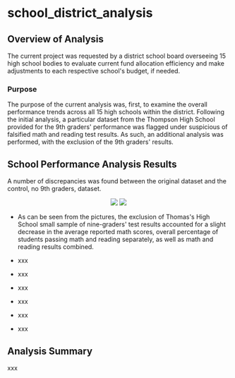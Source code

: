 # school_district_analysis

## Overview of Analysis
The current project was requested by a district school board overseeing 15 high school bodies to evaluate current fund allocation efficiency and make adjustments to each respective school's budget, if needed.

### Purpose
The purpose of the current analysis was, first, to examine the overall performance trends across all 15 high schools within the district. Following the initial analysis, a particular dataset from the Thompson High School provided for the 9th graders' performance was flagged under suspicious of falsified math and reading test results. As such, an additional analysis was performed, with the exclusion of the 9th graders' results.

## School Performance Analysis Results
A number of discrepancies was found between the original dataset and the control, no 9th graders, dataset.

<p align="center">
  <img src="https://user-images.githubusercontent.com/99566803/160524501-c268e303-9250-4d7f-bf92-5cf33adab5e2.png" />
  <img src="https://user-images.githubusercontent.com/99566803/160524505-e128dddb-bcc6-476e-a875-ac7258e44c7d.png" />
</p>

* As can be seen from the pictures, the exclusion of Thomas's High School small sample of nine-graders' test results accounted for a slight decrease in the average reported math scores, overall percentage of students passing math and reading separately, as well as math and reading results combined.

* xxx

* xxx

* xxx

* xxx

* xxx

* xxx

## Analysis Summary
xxx
